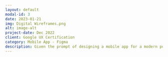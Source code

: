 ```yaml
---
layout: default
modal-id: 3
date: 2023-01-21
img: Digital Wireframes.png
alt: image-alt
project-date: Dec 2022
client: Google UX Certification
category: Mobile App - Figma
description: Given the prompt of designing a mobile app for a modern pub food delivery app, I iterated through the design processes of empathize, define, and ideate. This first case study comprehensively covered everything from wireframes and prototypes, to testing and accessibility. As a Product Manager, I find it beyond interesting to take a step into the world of those I work closely with in my day to day. Learning not only the methodology, but the why and thought process behind it, was truly exciting and insightful.
---
```

